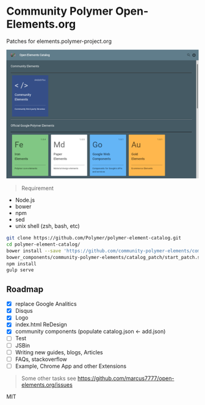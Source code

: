 # Community Polymer Open-Elements.org

Patches for elements.polymer-project.org


![Screen](screen.png)

> Requirement
- Node.js
- bower 
- npm
- sed
- unix shell (zsh, bash, etc)

```sh
git clone https://github.com/Polymer/polymer-element-catalog.git
cd polymer-element-catalog/
bower install --save 'https://github.com/community-polymer-elements/community-polymer-elements.git#master'
bower_components/community-polymer-elements/catalog_patch/start_patch.sh
npm install
gulp serve
```

## Roadmap

 - [x] replace Google Analitics
 - [x] Disqus
 - [x] Logo
 - [x] index.html ReDesign
 - [x] community components (populate catalog.json <- add.json)
 - [ ] Test
 - [ ] JSBin
 - [ ] Writing new guides, blogs, Articles
 - [ ] FAQs, stackoverflow
 - [ ] Example, Chrome App and other Extensions

> Some other tasks see https://github.com/marcus7777/open-elements.org/issues

MIT
